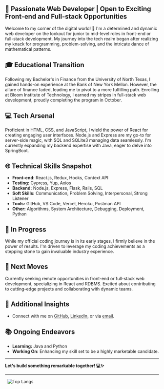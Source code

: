 ## 🚀 Passionate Web Developer | Open to Exciting Front-end and Full-stack Opportunities
Welcome to my corner of the digital world! 👋 I'm a determined and dynamic web developer on the lookout for junior to mid-level roles in front-end or full-stack development. My journey into the tech realm began after realizing my knack for programming, problem-solving, and the intricate dance of mathematical patterns.

## 🎓 Educational Transition
Following my Bachelor's in Finance from the University of North Texas, I gained hands-on experience at the Bank of New York Mellon. However, the allure of finance faded, leading me to pivot to a more fulfilling path. Enrolling at Bloom Institute of Technology, I earned my stripes in full-stack web development, proudly completing the program in October.

## 💻 Tech Arsenal
Proficient in HTML, CSS, and JavaScript, I wield the power of React for creating engaging user interfaces. Node.js and Express are my go-to for server-side magic, with SQL and SQLite3 managing data seamlessly. I'm currently expanding my backend expertise with Java, eager to delve into SpringBoot.

## 🌐 Technical Skills Snapshot

- <b>Front-end:</b> React.js, Redux, Hooks, Context API
- <b>Testing:</b> Cypress, Yup, Axios
- <b>Backend:</b> Node.js, Express, Flask, Rails, SQL
- <b>Soft Skills:</b> Communication, Problem Solving, Interpersonal, Strong Listener
- <b>Tools:</b> GitHub, VS Code, Vercel, Heroku, Postman API
- <b>Other:</b> Algorithms, System Architecture, Debugging, Deployment, Python
  
## 🌱 In Progress
While my official coding journey is in its early stages, I firmly believe in the power of results. I'm driven to leverage my coding achievements as a stepping stone to gain invaluable industry experience.

## 🚀 Next Moves
Currently seeking remote opportunities in front-end or full-stack web development, specializing in React and RDBMS. Excited about contributing to cutting-edge projects and collaborating with dynamic teams.

## 🌈 Additional Insights

- Connect with me on <a href="https://www.github.com/dilemmaemma">GitHub</a>, <a href="https://www.linkedin.com/in/emmahtml">LinkedIn</a>, or via <a href="mailto: emmaf.henderson@outlook.com">email</a>.
  
## 📚 Ongoing Endeavors

- <b>Learning:</b> Java and Python
- <b>Working On:</b> Enhancing my skill set to be a highly marketable candidate.
<hr/>
  
<b>Let's build something remarkable together! 💻✨</b>
<hr>

<!--[![Emma's GitHub Stats](https://github-readme-stats.vercel.app/api?username=dilemmaemma&show_icons=true)](https://github.com/dilemmaemma) 
&nbsp;-->
&nbsp;
![Top Langs](https://github-readme-stats.vercel.app/api/top-langs/?username=dilemmaemma&show_icons=true)

<br><br>
